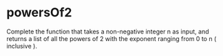 # powersOf2
Complete the function that takes a non-negative integer n as input, and returns a list of all the powers of 2 with the exponent ranging from 0 to n ( inclusive ).
